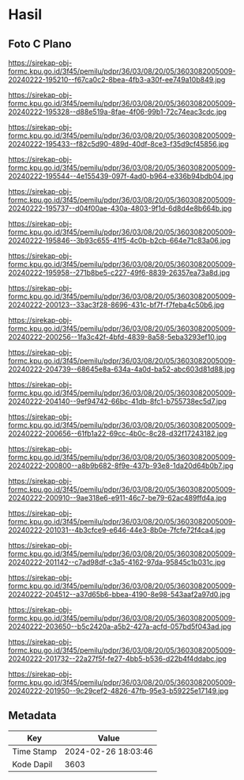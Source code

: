 # Hasil

## Foto C Plano

https://sirekap-obj-formc.kpu.go.id/3f45/pemilu/pdpr/36/03/08/20/05/3603082005009-20240222-195210--f67ca0c2-8bea-4fb3-a30f-ee749a10b849.jpg

https://sirekap-obj-formc.kpu.go.id/3f45/pemilu/pdpr/36/03/08/20/05/3603082005009-20240222-195328--d88e519a-8fae-4f06-99b1-72c74eac3cdc.jpg

https://sirekap-obj-formc.kpu.go.id/3f45/pemilu/pdpr/36/03/08/20/05/3603082005009-20240222-195433--f82c5d90-489d-40df-8ce3-f35d9cf45856.jpg

https://sirekap-obj-formc.kpu.go.id/3f45/pemilu/pdpr/36/03/08/20/05/3603082005009-20240222-195544--4e155439-097f-4ad0-b964-e336b94bdb04.jpg

https://sirekap-obj-formc.kpu.go.id/3f45/pemilu/pdpr/36/03/08/20/05/3603082005009-20240222-195737--d04f00ae-430a-4803-9f1d-6d8d4e8b664b.jpg

https://sirekap-obj-formc.kpu.go.id/3f45/pemilu/pdpr/36/03/08/20/05/3603082005009-20240222-195846--3b93c655-41f5-4c0b-b2cb-664e71c83a06.jpg

https://sirekap-obj-formc.kpu.go.id/3f45/pemilu/pdpr/36/03/08/20/05/3603082005009-20240222-195958--271b8be5-c227-49f6-8839-26357ea73a8d.jpg

https://sirekap-obj-formc.kpu.go.id/3f45/pemilu/pdpr/36/03/08/20/05/3603082005009-20240222-200123--33ac3f28-8696-431c-bf7f-f7feba4c50b6.jpg

https://sirekap-obj-formc.kpu.go.id/3f45/pemilu/pdpr/36/03/08/20/05/3603082005009-20240222-200256--1fa3c42f-4bfd-4839-8a58-5eba3293ef10.jpg

https://sirekap-obj-formc.kpu.go.id/3f45/pemilu/pdpr/36/03/08/20/05/3603082005009-20240222-204739--68645e8a-634a-4a0d-ba52-abc603d81d88.jpg

https://sirekap-obj-formc.kpu.go.id/3f45/pemilu/pdpr/36/03/08/20/05/3603082005009-20240222-204140--9ef94742-66bc-41db-8fc1-b755738ec5d7.jpg

https://sirekap-obj-formc.kpu.go.id/3f45/pemilu/pdpr/36/03/08/20/05/3603082005009-20240222-200656--61fb1a22-69cc-4b0c-8c28-d32f17243182.jpg

https://sirekap-obj-formc.kpu.go.id/3f45/pemilu/pdpr/36/03/08/20/05/3603082005009-20240222-200800--a8b9b682-8f9e-437b-93e8-1da20d64b0b7.jpg

https://sirekap-obj-formc.kpu.go.id/3f45/pemilu/pdpr/36/03/08/20/05/3603082005009-20240222-200910--9ae318e6-e911-46c7-be79-62ac489ffd4a.jpg

https://sirekap-obj-formc.kpu.go.id/3f45/pemilu/pdpr/36/03/08/20/05/3603082005009-20240222-201031--4b3cfce9-e646-44e3-8b0e-7fcfe72f4ca4.jpg

https://sirekap-obj-formc.kpu.go.id/3f45/pemilu/pdpr/36/03/08/20/05/3603082005009-20240222-201142--c7ad98df-c3a5-4162-97da-95845c1b031c.jpg

https://sirekap-obj-formc.kpu.go.id/3f45/pemilu/pdpr/36/03/08/20/05/3603082005009-20240222-204512--a37d65b6-bbea-4190-8e98-543aaf2a97d0.jpg

https://sirekap-obj-formc.kpu.go.id/3f45/pemilu/pdpr/36/03/08/20/05/3603082005009-20240222-203650--b5c2420a-a5b2-427a-acfd-057bd5f043ad.jpg

https://sirekap-obj-formc.kpu.go.id/3f45/pemilu/pdpr/36/03/08/20/05/3603082005009-20240222-201732--22a27f5f-fe27-4bb5-b536-d22b4f4ddabc.jpg

https://sirekap-obj-formc.kpu.go.id/3f45/pemilu/pdpr/36/03/08/20/05/3603082005009-20240222-201950--9c29cef2-4826-47fb-95e3-b59225e17149.jpg


## Metadata

| Key        | Value               |
| ---------- | ------------------- |
| Time Stamp | 2024-02-26 18:03:46 |
| Kode Dapil | 3603                |



